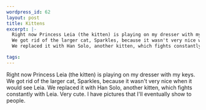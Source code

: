 ```yaml
--- 
wordpress_id: 62
layout: post
title: Kittens
excerpt: |-
  Right now Princess Leia (the kitten) is playing on my dresser with my keys.  
  We got rid of the larger cat, Sparkles, because it wasn't very nice when it would see Leia.
  We replaced it with Han Solo, another kitten, which fights constantly with Leia.  Very cute.  I have pictures that I'll eventually show to people.

tags: 
---
```


Right now Princess Leia (the kitten) is playing on my dresser with my keys.  
We got rid of the larger cat, Sparkles, because it wasn't very nice when it would see Leia.
We replaced it with Han Solo, another kitten, which fights constantly with Leia.  Very cute.  I have pictures that I'll eventually show to people.
